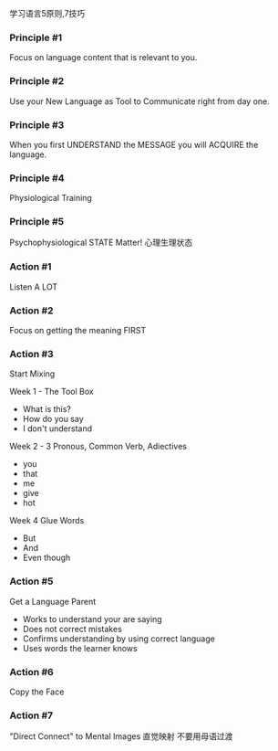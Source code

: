 学习语言5原则,7技巧

### Principle #1

Focus on language content that is relevant to you.

### Principle #2

Use your New Language as Tool to Communicate right from day one.

### Principle #3

When you first UNDERSTAND the MESSAGE you will ACQUIRE the language.

### Principle #4

Physiological Training  

### Principle #5

Psychophysiological STATE Matter! 心理生理状态

### Action #1

Listen A LOT

### Action #2

Focus on getting the meaning FIRST

### Action #3

Start Mixing

Week 1 - The Tool Box

- What is this?
- How do you say
- I don't understand

Week 2 - 3 Pronous, Common Verb, Adiectives

- you 
- that
- me
- give
- hot

Week 4 Glue Words

- But
- And
- Even though


### Action #5

Get a Language Parent

- Works to understand your are saying
- Does not correct mistakes
- Confirms understanding by using correct language
- Uses words the learner knows

### Action #6

Copy the Face

### Action #7

"Direct Connect" to Mental Images 直觉映射 不要用母语过渡